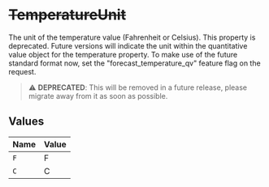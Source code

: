 # ~~TemperatureUnit~~

The unit of the temperature value (Fahrenheit or Celsius). This property is deprecated. Future versions will indicate the unit within the quantitative value object for the temperature property. To make use of the future standard format now, set the "forecast_temperature_qv" feature flag on the request.

> :warning: **DEPRECATED**: This will be removed in a future release, please migrate away from it as soon as possible.


## Values

| Name  | Value |
| ----- | ----- |
| `F`   | F     |
| `C`   | C     |